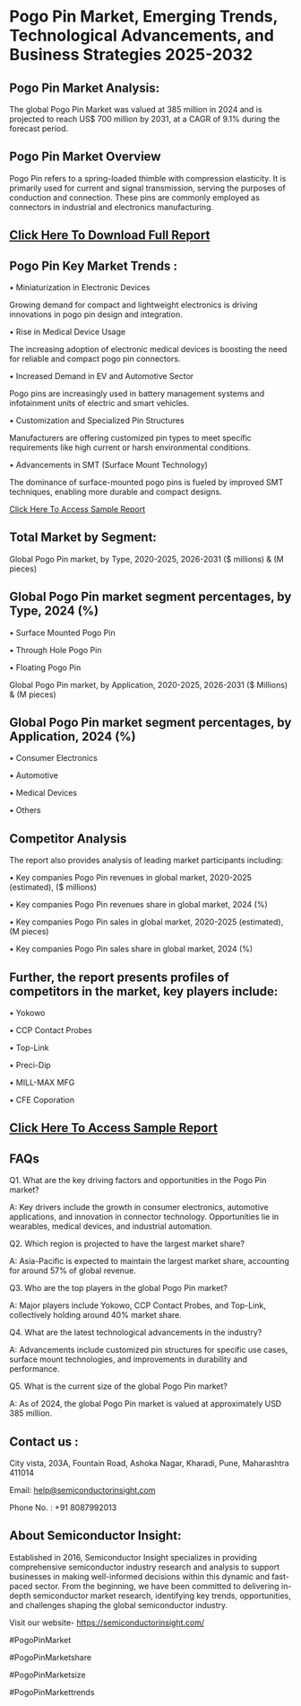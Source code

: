 Pogo Pin Market, Emerging Trends, Technological Advancements, and Business Strategies 2025-2032
=
Pogo Pin Market Analysis:
-
The global Pogo Pin Market was valued at 385 million in 2024 and is projected to reach US$ 700 million by 2031, at a CAGR of 9.1% during the forecast period.

Pogo Pin Market Overview
-
Pogo Pin refers to a spring-loaded thimble with compression elasticity. It is primarily used for current and signal transmission, serving the purposes of conduction and connection. These pins are commonly employed as connectors in industrial and electronics manufacturing.

[Click Here To Download Full Report](https://semiconductorinsight.com/report/pogo-pin-market/)
-
Pogo Pin Key Market Trends  :
-
•	Miniaturization in Electronic Devices

Growing demand for compact and lightweight electronics is driving innovations in pogo pin design and integration.

•	Rise in Medical Device Usage

The increasing adoption of electronic medical devices is boosting the need for reliable and compact pogo pin connectors.

•	Increased Demand in EV and Automotive Sector

Pogo pins are increasingly used in battery management systems and infotainment units of electric and smart vehicles.

•	Customization and Specialized Pin Structures

Manufacturers are offering customized pin types to meet specific requirements like high current or harsh environmental conditions.

•	Advancements in SMT (Surface Mount Technology)

The dominance of surface-mounted pogo pins is fueled by improved SMT techniques, enabling more durable and compact designs.

[Click Here To Access Sample Report](https://semiconductorinsight.com/download-sample-report/?product_id=90903)

Total Market by Segment:
-
Global Pogo Pin market, by Type, 2020-2025, 2026-2031 ($ millions) & (M pieces)

Global Pogo Pin market segment percentages, by Type, 2024 (%)
-
•	Surface Mounted Pogo Pin

•	Through Hole Pogo Pin

•	Floating Pogo Pin

Global Pogo Pin market, by Application, 2020-2025, 2026-2031 ($ Millions) & (M pieces)

Global Pogo Pin market segment percentages, by Application, 2024 (%)
-
•	Consumer Electronics

•	Automotive

•	Medical Devices

•	Others

Competitor Analysis
-
The report also provides analysis of leading market participants including:

•	Key companies Pogo Pin revenues in global market, 2020-2025 (estimated), ($ millions)

•	Key companies Pogo Pin revenues share in global market, 2024 (%)

•	Key companies Pogo Pin sales in global market, 2020-2025 (estimated), (M pieces)

•	Key companies Pogo Pin sales share in global market, 2024 (%)

Further, the report presents profiles of competitors in the market, key players include:
-
•	Yokowo

•	CCP Contact Probes

•	Top-Link

•	Preci-Dip

•	MILL-MAX MFG

•	CFE Coporation

[Click Here To Access Sample Report](https://semiconductorinsight.com/download-sample-report/?product_id=90903)
-
FAQs
-
Q1. What are the key driving factors and opportunities in the Pogo Pin market?

A: Key drivers include the growth in consumer electronics, automotive applications, and innovation in connector technology. Opportunities lie in wearables, medical devices, and industrial automation.

Q2. Which region is projected to have the largest market share?

A: Asia-Pacific is expected to maintain the largest market share, accounting for around 57% of global revenue.

Q3. Who are the top players in the global Pogo Pin market?

A: Major players include Yokowo, CCP Contact Probes, and Top-Link, collectively holding around 40% market share.

Q4. What are the latest technological advancements in the industry?

A: Advancements include customized pin structures for specific use cases, surface mount technologies, and improvements in durability and performance.

Q5. What is the current size of the global Pogo Pin market?

A: As of 2024, the global Pogo Pin market is valued at approximately USD 385 million.

Contact us : 
-
City vista, 203A, Fountain Road, Ashoka Nagar, Kharadi, Pune, Maharashtra 411014

Email: help@semiconductorinsight.com

Phone No. : +91 8087992013

About Semiconductor Insight:
-
Established in 2016, Semiconductor Insight specializes in providing comprehensive semiconductor industry research and analysis to support businesses in making well-informed decisions within this dynamic and fast-paced sector. From the beginning, we have been committed to delivering in-depth semiconductor market research, identifying key trends, opportunities, and challenges shaping the global semiconductor industry.

Visit our website- https://semiconductorinsight.com/

#PogoPinMarket 

#PogoPinMarketshare

#PogoPinMarketsize

#PogoPinMarkettrends 
 
 

